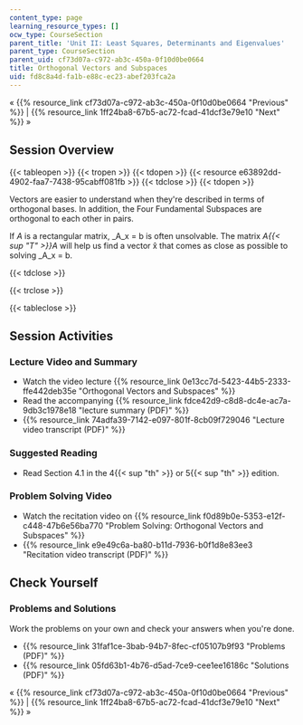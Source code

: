 ```yaml
---
content_type: page
learning_resource_types: []
ocw_type: CourseSection
parent_title: 'Unit II: Least Squares, Determinants and Eigenvalues'
parent_type: CourseSection
parent_uid: cf73d07a-c972-ab3c-450a-0f10d0be0664
title: Orthogonal Vectors and Subspaces
uid: fd8c8a4d-fa1b-e88c-ec23-abef203fca2a
---
```


« {{% resource_link cf73d07a-c972-ab3c-450a-0f10d0be0664 "Previous" %}} | {{% resource_link 1ff24ba8-67b5-ac72-fcad-41dcf3e79e10 "Next" %}} »

Session Overview
----------------

{{< tableopen >}}
{{< tropen >}}
{{< tdopen >}}
{{< resource e63892dd-4902-faa7-7438-95cabff081fb >}}
{{< tdclose >}}
{{< tdopen >}}


Vectors are easier to understand when they're described in terms of orthogonal bases. In addition, the Four Fundamental Subspaces are orthogonal to each other in pairs.

If _A_ is a rectangular matrix, _A_x = b is often unsolvable. The matrix _A{{< sup "T" >}}A_ will help us find a vector x̂ that comes as close as possible to solving _A_x = b.


{{< tdclose >}}

{{< trclose >}}

{{< tableclose >}}

Session Activities
------------------

### Lecture Video and Summary

*   Watch the video lecture {{% resource_link 0e13cc7d-5423-44b5-2333-ffe442deb35e "Orthogonal Vectors and Subspaces" %}}
*   Read the accompanying {{% resource_link fdce42d9-c8d8-dc4e-ac7a-9db3c1978e18 "lecture summary (PDF)" %}}
*   {{% resource_link 74adfa39-7142-e097-801f-8cb09f729046 "Lecture video transcript (PDF)" %}}

### Suggested Reading

*   Read Section 4.1 in the 4{{< sup "th" >}} or 5{{< sup "th" >}} edition.

### Problem Solving Video

*   Watch the recitation video on {{% resource_link f0d89b0e-5353-e12f-c448-47b6e56ba770 "Problem Solving: Orthogonal Vectors and Subspaces" %}}
*   {{% resource_link e9e49c6a-ba80-b11d-7936-b0f1d8e83ee3 "Recitation video transcript (PDF)" %}}

Check Yourself
--------------

### Problems and Solutions

Work the problems on your own and check your answers when you're done.

*   {{% resource_link 31faf1ce-3bab-94b7-8fec-cf05107b9f93 "Problems (PDF)" %}}
*   {{% resource_link 05fd63b1-4b76-d5ad-7ce9-cee1ee16186c "Solutions (PDF)" %}}

« {{% resource_link cf73d07a-c972-ab3c-450a-0f10d0be0664 "Previous" %}} | {{% resource_link 1ff24ba8-67b5-ac72-fcad-41dcf3e79e10 "Next" %}} »